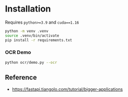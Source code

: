 # Installation

Requires `python>=3.9` and `cuda==1.16`

```bash
python -m venv .venv
source .venv/bin/activate
pip install -r requirements.txt
```

### OCR Demo

```bash
python ocr/demo.py --ocr
```

## Reference

- https://fastapi.tiangolo.com/tutorial/bigger-applications
